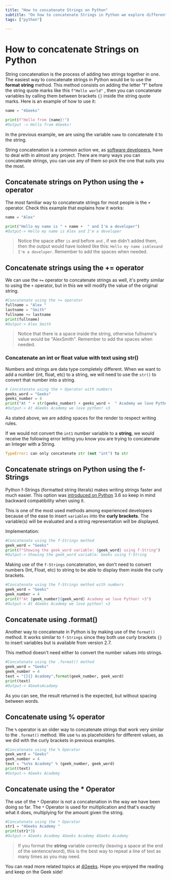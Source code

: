 ```yaml
---
title: "How to concatenate Strings on Python"
subtitle: "On how to concatenate Strings in Python we explore different ways to concatenate and your choosing will depend on your style and needs."
tags: ["python"]

---
```


<!-- hide -->
# How to concatenate Strings on Python
<!-- endhide -->
 
String concatenation is the process of adding two strings together in one. The easiest way to concatenate strings in Python would be to use the **format string** method. This method consists on adding the letter "f" before the string quote marks like this `f"Hello world"` , then you can concatenate variables by calling them between brackets `{}` inside the string quote marks. Here is an example of how to use it:

```python 
name = "4Geeks"

print(f"Hello from {name}!")
#Output -> Hello from 4Geeks!
```

In the previous example, we are using the variable `name` to concatenate it to the string.

String concatenation is a common action we, as [software developers](https://4geeksacademy.com/us/coding-bootcamps/part-time-full-stack-developer), have to deal with in almost any project. There are many ways you can concatenate strings, you can use any of them so pick the one that suits you the most.

## Concatenate strings on Python using the + operator

The most familiar way to concatenate strings for most people is the `+` operator. Check this example that explains how it works:

```python
name = "Alex"

print("Hello my name is " + name +  " and I'm a developer")
#Output-> Hello my name is Alex and I'm a developer
```

> Notice the space after `is` and before `and` , if we didn't added them, then the output would have looked like this: `Hello my name isAlexand I'm a developer`. Remember to add the spaces when needed.

## Concatenate strings using the += operator

We can use the `+=` operator to concatenate strings as well, it's pretty similar to using the `+` operator, but in this we will modify the value of the original string.

```python
#Concatenate using the += operator
fullname = "Alex "
lastname = "Smith"
fullname += lastname
print(fullname)
#Output-> Alex Smith
```

> Notice that there is a space inside the string, otherwise fullname's value would be "AlexSmith". Remember to add the spaces when needed.

### Concatenate an int or float value with text using str()

Numbers and strings are data type completely different. When we want to add a number (int, float, etc) to a string, we will need to use the `str()` to convert that number into a string.

```python
# Concatenate using the + Operator with numbers
geeks_word = "Geeks"
geeks_number = 4
print("At " + str(geeks_number) + geeks_word +  " Academy we love Python! <3")
#Output-> At 4Geeks Academy we love python! <3
```

As stated above, we are adding spaces for the render to respect writing rules.

If we would not convert the `int1` number variable to a **string**, we would receive the following error letting you know you are trying to concatenate an Integer with a String.

```python
TypeError: can only concatenate str (not "int") to str
```

## Concatenate strings on Python using the f-Strings

Python f-Strings (formatted string literals) makes writing strings faster and much easier. This option was [introduced on Python](https://4geeks.com/lesson/intro-to-python) 3.6 so keep in mind backward compatibility when using it.

This is one of the most used methods among experienced developers because of the ease to insert `variables` into the **curly brackets**. The variable(s) will be evaluated and a string representation will be displayed. 

Implementation: 

```python
#Concatenate using the f-Strings method
geek_word = "Geeks"
print(f"Showing the geek_word variable: {geek_word} using f-String")
#Output-> Showing the geek_word variable: Geeks using f-String
```

Making use of the `f-Strings` concatenation, we don't need to convert numbers (Int, Float, etc) to string to be able to display them inside the curly brackets.

```python
#Concatenate using the f-Strings method with numbers 
geek_word = "Geeks"
geek_number = 4
print(f"At {geek_number}{geek_word} Academy we love Python! <3")
#Output-> At 4Geeks Academy we love python! <3
```

## Concatenate using .format()

Another way to concatenate in Python is by making use of the `format()` method. It works similar to `f-Strings` since they both use curly brackets `{}` to insert variables but is available from version 2.7.

This method doesn't need either to convert the number values into strings.

```python
#Concatenate using the .format() method
geek_word = "Geeks"
geek_number = 4
text = "{}{} Academy".format(geek_number, geek_word)
print(text)
#Output-> 4GeeksAcademy
```

As you can see, the result returned is the expected, but without spacing between words.

## Concatenate using % operator

The `%` operator is an older way to concatenate strings that work very similar to the `.format()` method. We use `%s` as placeholders for different values, as we did with the curly brackets in previous examples.

```python
#Concatenate using the % Operator
geek_word = "Geeks"
geek_number = 4
text = "%s%s Academy" % (geek_number, geek_word)
print(text)
#Output-> 4Geeks Academy
```

## Concatenate using the * Operator 

The use of the `*` Operator is not a concatenation in the way we have been doing so far. The `*` Operator is used for multiplication and that's exactly what it does, multiplying for the amount given the string.

```python
#Concatenate using the * Operator
str1 = "4Geeks Academy "
print(str1*3)
#Output-> 4Geeks Academy 4Geeks Academy 4Geeks Academy 
```

> If you format the **string** variable correctly (leaving a space at the end of the sentence/word), this is the best way to repeat a line of text as many times as you may need.

You can read more related topics at [4Geeks](https://4geeks.com). Hope you enjoyed the reading and keep on the Geek side!
